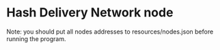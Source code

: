 # Hash Delivery Network node

Note: you should put all nodes addresses to resources/nodes.json before running the program.